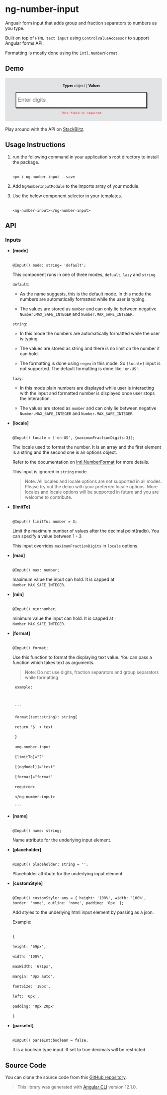 
# ng-number-input

Angualr form input that adds group and fraction separators to numbers as you type.  

Built on top of `HTML text input`  using `ControlValueAccessor` to support Angular forms API.

Formatting is mostly done using the `Intl.NumberFormat`.


## Demo
![enter image description here](https://github.com/shashankpenumatcha/ng-number-input/blob/main/gif.gif?raw=true)

Play around with the API on [StackBlitz](https://stackblitz.com/edit/angular-ivy-kqpxgd?file=src/app/app.component.html).

  
  

## Usage Instructions

1. run the following command in your application's root directory to install the package.

	```

	npm i ng-number-input --save

	```

  

2. Add `NgNumberInputModule` to the imports array of your module.

  

3. Use the below component selector in your templates.

	```

	<ng-number-input></ng-number-input>

	```

  

## API

  

### Inputs

  - **\[mode\]**
	```

	@Input() mode: string= 'default';

	```
	This component runs in one of three modes, `defualt`, `lazy` and `string`.
	
	`default`: 
	    
	  - As the name suggests, this is the default mode.  In this mode the numbers are automatically formatted while the user is typing.
	  
	  - The values are stored as `number` and can only lie between  negative `Number.MAX_SAFE_INTEGER` and `Number.MAX_SAFE_INTEGER`.
	  

	`string`: 
	    
	  - In this mode the numbers are automatically formatted while the user is typing.
	  
	  - The values are stored as string and there is no limit on the number it can hold.
	  
	  -  The formatting is done using `regex` in this mode. So `[locale]` input is not supported. The default formatting is done like `'en-US'`.

	`lazy`: 
		    
	  - In this mode plain numbers are displayed while user is interacting with the input and formatted number is displayed once user stops the interaction.
	  
	  - The values are stored as `number` and can only lie between  negative `Number.MAX_SAFE_INTEGER` and `Number.MAX_SAFE_INTEGER`.
	  
		

-  **\[locale\]**

	```

	@Input() locale = ['en-US', {maximumFractionDigits:3}];

	```

	The locale used to format the number.	It is an array and the first element is a string and the second one is an options object.
	
	Refer to the documentation on [Intl.NumberFormat](https://developer.mozilla.org/en-US/docs/Web/JavaScript/Reference/Global_Objects/Number/toLocaleString)  for  more details.

	This input is ignored in `string` mode.
	>Note: All locales and locale options are not supported in all modes.  Please try out the demo with your preferred locale options. More locales and locale options will be supported in future and you are welcome to contribute.  
	

-  **\[limitTo\]**

	```

	@Input() limitTo: number = 3;

	```

	Limit the maximum number of values after the decimal point(radix).	You can specify a value between 1 - 3


	This input overrides `maximumFractionDigits`  in `locale` options.

	  
-  **\[max\]**

	```

	@Input() max: number;

	```

	maximum value the input can hold. It is capped at `Number.MAX_SAFE_INTEGER`.
	
  

-  **\[min\]**

	```

	@Input() min:number;

	```

	minimum value the input can hold. It is capped at `-Number.MAX_SAFE_INTEGER`.

 

-  **\[format\]**

	```

	@Input() format;

	```

	Use this function to format the displaying text value.	You can pass a function which takes text as arguments.
	
	>Note: Do not use digits, fraction separators and group separators while formatting.
	  

		example:

		  

		```

		format(text:string): string{

		return '$' + text

		}

		<ng-number-input

		[limitTo]="2"

		[(ngModel)]="test"

		[format]="format"

		required>

		</ng-number-input>

		```

	  

-  **\[name\]**

	```

	@Input() name: string;

	```

	Name attribute for the underlying input element.

	  

-  **\[placeholder\]**

	```

	@Input() placeholder: string = '';

	```

	Placeholder attribute for the underlying input element.

	  

-  **\[customStyle\]**

	```

	@Input() customStyle: any = { height: '100%', width: '100%', border: 'none', outline: 'none', padding: '0px' };

	```

	Add styles to the underlying html input element by passing as a json.

	  

	Example:

	```

	{

	height: '69px',

	width: '100%',

	maxWidth: '671px',

	margin: '0px auto',

	fontSize: '18px',

	left: '0px',

	padding: '0px 20px'

	}

	```

-  **\[parseInt\]**

	```

	@Input() parseInt:boolean = false;

	```

	It is a boolean type input. If set to true decimals will be restricted.

  
  

## Source Code

You can clone the source code from this [GitHub repository](https://github.com/shashankpenumatcha/ng-number-input).
> This library was generated with [Angular CLI](https://github.com/angular/angular-cli) version 12.1.0.
  
